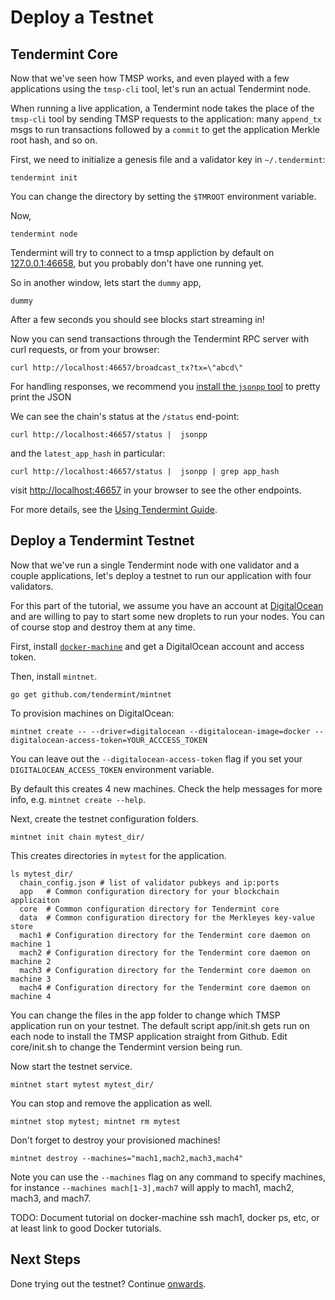 # Deploy a Testnet

## Tendermint Core

Now that we've seen how TMSP works, and even played with a few applications using the `tmsp-cli` tool,
let's run an actual Tendermint node.

When running a live application, a Tendermint node takes the place of the `tmsp-cli` tool by sending TMSP requests
to the application: many `append_tx` msgs to run transactions followed by a `commit` to get the application Merkle root hash, and so on.

First, we need to initialize a genesis file and a validator key in `~/.tendermint`:

```
tendermint init
```

You can change the directory by setting the `$TMROOT` environment variable.

Now,

```
tendermint node
```

Tendermint will try to connect to a tmsp appliction by default on [127.0.0.1:46658](127.0.0.1:46658), 
but you probably don't have one running yet.

So in another window, lets start the `dummy` app,

```
dummy
```

After a few seconds you should see blocks start streaming in!

Now you can send transactions through the Tendermint RPC server with curl requests, or from your browser:

```
curl http://localhost:46657/broadcast_tx?tx=\"abcd\"
```

For handling responses, we recommend you [install the `jsonpp` tool](http://jmhodges.github.io/jsonpp/) to pretty print the JSON

We can see the chain's status at the `/status` end-point:

```
curl http://localhost:46657/status |  jsonpp
```

and the `latest_app_hash` in particular:

```
curl http://localhost:46657/status |  jsonpp | grep app_hash
```

visit [http://localhost:46657](http://localhost:46657) in your browser to see the other endpoints.

For more details, see the [Using Tendermint Guide](/docs/guides/using-tendermint).

## Deploy a Tendermint Testnet

Now that we've run a single Tendermint node with one validator and a couple applications, 
let's deploy a testnet to run our application with four validators.

For this part of the tutorial, we assume you have an account at [DigitalOcean](https://www.digitalocean.com/) and are willing to 
pay to start some new droplets to run your nodes. You can of course stop and destroy them at any time.

First, install [`docker-machine`](https://docs.docker.com/machine/install-machine/) and get a DigitalOcean account and access token.

Then, install `mintnet`.

```
go get github.com/tendermint/mintnet
```

To provision machines on DigitalOcean:

```
mintnet create -- --driver=digitalocean --digitalocean-image=docker --digitalocean-access-token=YOUR_ACCCESS_TOKEN
```

You can leave out the `--digitalocean-access-token` flag if you set your `DIGITALOCEAN_ACCESS_TOKEN` environment variable.

By default this creates 4 new machines.  Check the help messages for more info, e.g. `mintnet create --help`.

Next, create the testnet configuration folders.

```
mintnet init chain mytest_dir/
```

This creates directories in `mytest` for the application.

```
ls mytest_dir/
  chain_config.json # list of validator pubkeys and ip:ports
  app   # Common configuration directory for your blockchain applicaiton
  core  # Common configuration directory for Tendermint core
  data  # Common configuration directory for the Merkleyes key-value store
  mach1 # Configuration directory for the Tendermint core daemon on machine 1
  mach2 # Configuration directory for the Tendermint core daemon on machine 2
  mach3 # Configuration directory for the Tendermint core daemon on machine 3
  mach4 # Configuration directory for the Tendermint core daemon on machine 4
```

You can change the files in the app folder to change which TMSP application run on your testnet.
The default script app/init.sh gets run on each node to install the TMSP application straight from Github.
Edit core/init.sh to change the Tendermint version being run.

Now start the testnet service.

```
mintnet start mytest mytest_dir/
```

You can stop and remove the application as well.

```
mintnet stop mytest; mintnet rm mytest
```

Don't forget to destroy your provisioned machines!

```
mintnet destroy --machines="mach1,mach2,mach3,mach4"
```

Note you can use the `--machines` flag on any command to specify machines,
for instance `--machines mach[1-3],mach7` will apply to mach1, mach2, mach3, and mach7.

TODO: Document tutorial on docker-machine ssh mach1, docker ps, etc, or at least link to good Docker tutorials.

## Next Steps

Done trying out the testnet? Continue [onwards](/intro/getting-started/next-steps).
